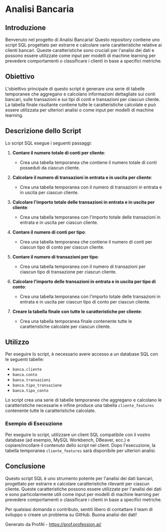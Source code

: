 # Analisi Bancaria

## Introduzione

Benvenuto nel progetto di Analisi Bancaria! Questo repository contiene uno script SQL progettato per estrarre e calcolare varie caratteristiche relative ai clienti bancari. Queste caratteristiche sono cruciali per l'analisi dei dati e possono essere utilizzate come input per modelli di machine learning per prevedere comportamenti o classificare i clienti in base a specifici metriche.

## Obiettivo

L'obiettivo principale di questo script è generare una serie di tabelle temporanee che aggregano e calcolano informazioni dettagliate sui conti bancari, sulle transazioni e sui tipi di conti e transazioni per ciascun cliente. La tabella finale risultante contiene tutte le caratteristiche calcolate e può essere utilizzata per ulteriori analisi o come input per modelli di machine learning.

## Descrizione dello Script

Lo script SQL esegue i seguenti passaggi:

1. **Contare il numero totale di conti per cliente**:
    - Crea una tabella temporanea che contiene il numero totale di conti posseduti da ciascun cliente.

2. **Calcolare il numero di transazioni in entrata e in uscita per cliente**:
    - Crea una tabella temporanea con il numero di transazioni in entrata e in uscita per ciascun cliente.

3. **Calcolare l'importo totale delle transazioni in entrata e in uscita per cliente**:
    - Crea una tabella temporanea con l'importo totale delle transazioni in entrata e in uscita per ciascun cliente.

4. **Contare il numero di conti per tipo**:
    - Crea una tabella temporanea che contiene il numero di conti per ciascun tipo di conto per ciascun cliente.

5. **Contare il numero di transazioni per tipo**:
    - Crea una tabella temporanea con il numero di transazioni per ciascun tipo di transazione per ciascun cliente.

6. **Calcolare l'importo delle transazioni in entrata e in uscita per tipo di conto**:
    - Crea una tabella temporanea con l'importo totale delle transazioni in entrata e in uscita per ciascun tipo di conto per ciascun cliente.

7. **Creare la tabella finale con tutte le caratteristiche per cliente**:
    - Crea una tabella temporanea finale contenente tutte le caratteristiche calcolate per ciascun cliente.

## Utilizzo

Per eseguire lo script, è necessario avere accesso a un database SQL con le seguenti tabelle:

- `banca.cliente`
- `banca.conto`
- `banca.transazioni`
- `banca.tipo_transazione`
- `banca.tipo_conto`

Lo script crea una serie di tabelle temporanee che aggregano e calcolano le caratteristiche necessarie e infine produce una tabella `cliente_features` contenente tutte le caratteristiche calcolate.

### Esempio di Esecuzione

Per eseguire lo script, utilizzare un client SQL compatibile con il vostro database (ad esempio, MySQL Workbench, DBeaver, ecc.) e copiare/incollare il contenuto dello script nel client. Dopo l'esecuzione, la tabella temporanea `cliente_features` sarà disponibile per ulteriori analisi.

## Conclusione

Questo script SQL è uno strumento potente per l'analisi dei dati bancari, progettato per estrarre e calcolare caratteristiche rilevanti per ciascun cliente. Queste caratteristiche possono essere utilizzate per l'analisi dei dati e sono particolarmente utili come input per modelli di machine learning per prevedere comportamenti o classificare i clienti in base a specifici metriche.

Per qualsiasi domanda o contributo, sentiti libero di contattare il team di sviluppo o creare un problema su GitHub. Buona analisi dei dati!

 Generato da ProfAI - https://prof.profession.ai/
